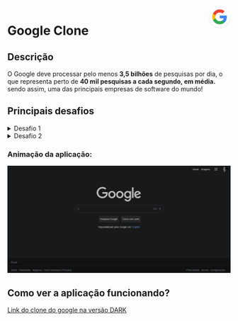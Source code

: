 <img align="right" src="./assets/img/google-fav.png" alt="logo" width="50"> 

# Google Clone

## Descrição

O Google deve processar pelo menos **3,5 bilhões** de pesquisas por dia, o que representa perto de **40 mil pesquisas a cada segundo, em média.** sendo assim, uma das principais empresas de software do mundo!


## Principais desafios

<details>
<summary>Desafio 1</summary>

* Após aprender **flexbox e grid no css** o primeiro desafio foi criar uma aplicação que utilizasse tais conceitos e ter maior desenvoltura utilizando o conceito do CSS3 que **visa organizar os elementos de uma página HTML dentro de seus containers de forma dinâmica.**
</details>


<details>
<summary>Desafio 2</summary>

* Além de entender como funciona o flexbox, o projeto foi de fundamental importância para entender como funciona o **método get/post e o action de um formulário**.
</details>

### Animação da aplicação:
![Gif do projeto GoogleClone](https://raw.githubusercontent.com/danilobezek/assetsReadme/main/googleClone/img/googleClone.gif)

## Como ver a aplicação funcionando?
[Link do clone do google na versão DARK](https://danilobezek.github.io/frontEndPortfolio/googleClone/)

